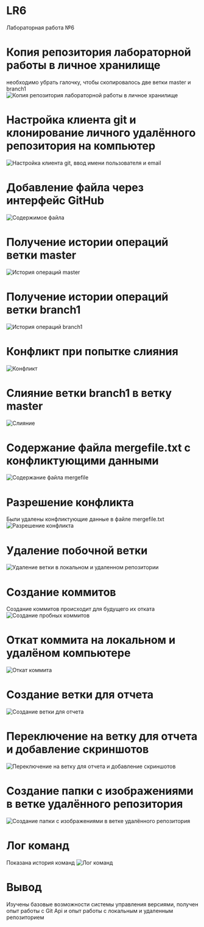 # LR6
Лабораторная работа №6
# Копия репозитория лабораторной работы в личное хранилище
необходимо убрать галочку, чтобы скопировалось две ветки master и branch1
![Копия репозитория лабораторной работы в личное хранилище](screenshots/Снимок.PNG)
# Настройка клиента git и клонирование личного удалённого репозитория на компьютер
![Настройка клиента git, ввод имени пользователя и email](screenshots/Снимок1.PNG)
# Добавление файла через интерфейс GitHub
![Содержимое файла](screenshots/Снимок2.PNG)
# Получение истории операций ветки master
![История операций master](screenshots/Снимок4.PNG)
# Получение истории операций ветки branch1
![История операций branch1](screenshots/Снимок5.PNG)
# Конфликт при попытке слияния
![Конфликт](screenshots/Снимок6.PNG)
# Слияние ветки branch1 в ветку master
![Слияние](screenshots/Снимок9.PNG)
# Содержание файла mergefile.txt с конфликтующими данными
![Содержание файла mergefile](screenshots/Снимок7.PNG)
# Разрешение конфликта
Были удалены конфликтующие данные в файле mergefile.txt
![Разрешение конфликта](screenshots/Снимок8.PNG)
# Удаление побочной ветки
![Удаление ветки в локальном и удаленном репозитории](screenshots/Снимок10.PNG)
# Создание коммитов
Создание коммитов происходит для будущего их отката
![Создание пробных коммитов](screenshots/Снимок11.PNG)
# Откат коммита на локальном и удалёном компьютере
![Откат коммита](screenshots/Снимок12.PNG)
# Создание ветки для отчета
![Создание ветки для отчета](screenshots/Снимок13.PNG)
# Переключение на ветку для отчета и добавление скриншотов
![Переключение на ветку для отчета и добавление скриншотов](screenshots/Снимок15.PNG)
# Создание папки с изображениями в ветке удалённого репозитория
![Создание папки с изображениями в ветке удалённого репозитория](screenshots/Снимок16.PNG)
# Лог команд
Показана история команд
![Лог команд](screenshots/Снимок17.PNG)
# Вывод
Изучены базовые возможности системы управления версиями, получен опыт работы с Git Api и опыт работы с локальным и удаленным репозиторием
